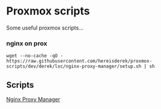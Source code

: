 # Proxmox scripts

Some useful proxmox scripts...

### nginx on prox

```
wget --no-cache -qO - https://raw.githubusercontent.com/hereisderek/proxmox-scripts/dev/derek/lxc/nginx-proxy-manager/setup.sh | sh
```

## Scripts

[Nginx Proxy Manager](https://github.com/ej52/proxmox/tree/main/lxc/nginx-proxy-manager)